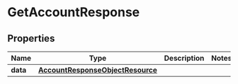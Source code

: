 # GetAccountResponse

## Properties
Name | Type | Description | Notes
------------ | ------------- | ------------- | -------------
**data** | [**AccountResponseObjectResource**](AccountResponseObjectResource.md) |  | 
